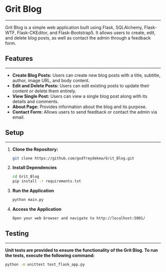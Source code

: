 # Grit Blog
___

Grit Blog is a simple web application built using Flask, SQLAlchemy, Flask-WTF, Flask-CKEditor, and Flask-Bootstrap5. It allows users to create, edit, and delete blog posts, as well as contact the admin through a feedback form.

## Features
___

- **Create Blog Posts:** Users can create new blog posts with a title, subtitle, author, image URL, and body content.
- **Edit and Delete Posts:** Users can edit existing posts to update their content or delete them entirely.
- **View Single Post:** Users can view a single blog post along with its details and comments.
- **About Page:** Provides information about the blog and its purpose.
- **Contact Form:** Allows users to send feedback or contact the admin via email.

## Setup
___

1. **Clone the Repository:**
   ```bash
   git clone https://github.com/godfreydekew/Grit_Blog.git
   

2. **Install Dependencies**
   ```bash
   cd Grit_Blog
   pip install -r requirements.txt

3. **Run the Application**
   ```bash
   python main.py
   
4. **Access the Application**
   ```bash
   Open your web browser and navigate to http://localhost:5001/
   
## Testing
___

**Unit tests are provided to ensure the functionality of the Grit Blog.
To run the tests, execute the following command:**

```bash
python -m unittest test_flask_app.py

